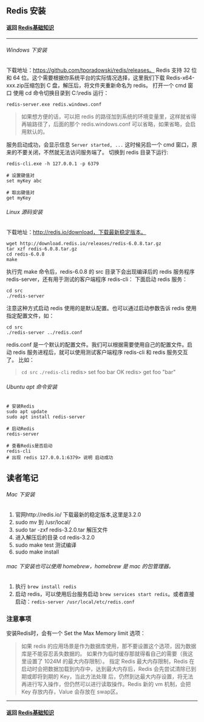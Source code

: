 ## Redis 安装

#### 返回 [Redis基础知识](../Redis基础知识.md)

---

###### Windows 下安装

下载地址：https://github.com/tporadowski/redis/releases。
Redis 支持 32 位和 64 位。这个需要根据你系统平台的实际情况选择，这里我们下载 Redis-x64-xxx.zip压缩包到 C 盘，解压后，将文件夹重新命名为 redis。
打开一个 cmd 窗口 使用 cd 命令切换目录到 C:\redis 运行：

```
redis-server.exe redis.windows.conf
```

> 如果想方便的话，可以把 redis 的路径加到系统的环境变量里，这样就省得再输路径了，后面的那个 redis.windows.conf 可以省略，如果省略，会启用默认的。

服务启动成功，会显示信息 `Server started, ...`
这时候另启一个 cmd 窗口，原来的不要关闭，不然就无法访问服务端了。
切换到 redis 目录下运行:

```shell
redis-cli.exe -h 127.0.0.1 -p 6379
```

```shell
# 设置键值对
set myKey abc

# 取出键值对
get myKey
```

###### Linux 源码安装

下载地址：http://redis.io/download，下载最新稳定版本。

```shell
wget http://download.redis.io/releases/redis-6.0.8.tar.gz
tar xzf redis-6.0.8.tar.gz
cd redis-6.0.8
make
```

执行完 make 命令后，redis-6.0.8 的 src 目录下会出现编译后的 redis 服务程序 redis-server，还有用于测试的客户端程序 redis-cli：
下面启动 redis 服务：

```shell
cd src
./redis-server
```

注意这种方式启动 redis 使用的是默认配置。也可以通过启动参数告诉 redis 使用指定配置文件，如：

```shell
cd src
./redis-server ../redis.conf
```

redis.conf 是一个默认的配置文件。我们可以根据需要使用自己的配置文件。启动 redis 服务进程后，就可以使用测试客户端程序 redis-cli 和 redis 服务交互了。 比如：

> `cd src`
> `./redis-cli`
> redis> set foo bar
> OK
> redis> get foo
> "bar"

###### Ubuntu apt 命令安装

```shell
# 安装Redis
sudo apt update
sudo apt install redis-server

# 启动Redis
redis-server

# 查看Redis是否启动
redis-cli
# 出现 redis 127.0.0.1:6379> 说明 启动成功
```

## 读者笔记

###### Mac 下安装

1. 官网http://redis.io/ 下载最新的稳定版本,这里是3.2.0
2. sudo mv 到 /usr/local/
3. sudo tar -zxf redis-3.2.0.tar 解压文件
4. 进入解压后的目录 cd redis-3.2.0
5. sudo make test 测试编译
6. sudo make install

###### mac 下安装也可以使用 homebrew，homebrew 是 mac 的包管理器。

1. 执行 `brew install redis`
2. 启动 redis，可以使用后台服务启动 `brew services start redis`。或者直接启动：`redis-server /usr/local/etc/redis.conf`

### 注意事项

安装Redis时，会有一个 Set the Max Memory limit 选项：

> 如果 redis 的应用场景是作为数据库使用，那不要设置这个选项，因为数据库是不能容忍丢失数据的。
> 如果作为临时缓存那就得看自己的需要（我这里设置了 1024M 的最大内存限制）。
> 指定 Redis 最大内存限制，Redis 在启动时会把数据加载到内存中，达到最大内存后，Redis 会先尝试清除已到期或即将到期的 Key，当此方法处理 后，仍然到达最大内存设置，将无法再进行写入操作，但仍然可以进行读取操作。Redis 新的 vm 机制，会把 Key 存放内存，Value 会存放在 swap区。

---

#### 返回 [Redis基础知识](../Redis基础知识.md)



